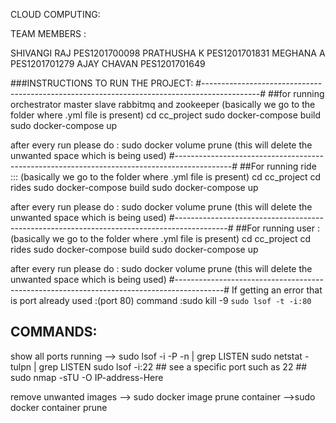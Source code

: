 CLOUD COMPUTING:

TEAM MEMBERS  :

SHIVANGI RAJ      PES1201700098
PRATHUSHA K       PES1201701831
MEGHANA A         PES1201701279
AJAY CHAVAN       PES1201701649

###INSTRUCTIONS TO RUN THE PROJECT:
#--------------------------------------------------------------------------------------------#
##for running orchestrator master slave rabbitmq and zookeeper 
(basically we go to the folder where .yml file is present)
cd cc_project
sudo docker-compose build
sudo docker-compose up

after every run please do : 
sudo docker volume prune (this will delete the unwanted space which is being used)
#--------------------------------------------------------------------------------------------#
##For running ride :::
(basically we go to the folder where .yml file is present)
cd cc_project
cd rides
sudo docker-compose build
sudo docker-compose up

after every run please do : 
sudo docker volume prune (this will delete the unwanted space which is being used)
#-------------------------------------------------------------------------------------------#
##For running user :
(basically we go to the folder where .yml file is present)
cd cc_project
cd rides
sudo docker-compose build
sudo docker-compose up

after every run please do : 
sudo docker volume prune (this will delete the unwanted space which is being used)
#------------------------------------------------------------------------------------------#
If getting an error that is port already used :(port 80)
command :sudo kill -9 `sudo lsof -t -i:80`

## COMMANDS:
show all ports running -->  sudo lsof -i -P -n | grep LISTEN
                            sudo netstat -tulpn | grep LISTEN
                            sudo lsof -i:22 ## see a specific port such as 22 ##
                            sudo nmap -sTU -O IP-address-Here

remove unwanted images --> sudo docker image prune
             container -->sudo docker container prune



